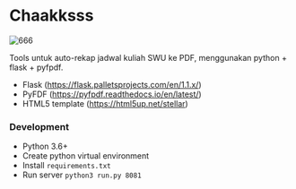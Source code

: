 # Chaakksss

![666](https://user-images.githubusercontent.com/16227352/95933358-8dfab380-0df8-11eb-8671-1a95ecd2cf7a.gif)

Tools untuk auto-rekap jadwal kuliah SWU ke PDF, menggunakan python + flask + pyfpdf.

- Flask (https://flask.palletsprojects.com/en/1.1.x/)
- PyFDF (https://pyfpdf.readthedocs.io/en/latest/)
- HTML5 template (https://html5up.net/stellar)

### Development

- Python 3.6+
- Create python virtual environment
- Install `requirements.txt`
- Run server `python3 run.py 8081`